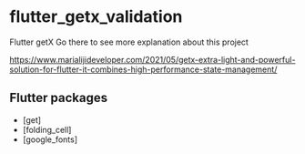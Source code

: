 # flutter_getx_validation

Flutter getX
Go there to see more explanation about this project

https://www.marialijideveloper.com/2021/05/getx-extra-light-and-powerful-solution-for-flutter-it-combines-high-performance-state-management/
## Flutter packages
 - [get] 
 - [folding_cell]
 - [google_fonts]
